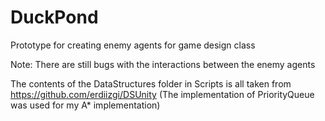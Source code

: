 # DuckPond
Prototype for creating enemy agents for game design class

Note: There are still bugs with the interactions between the enemy agents

The contents of the DataStructures folder in Scripts is all taken from https://github.com/erdiizgi/DSUnity
(The implementation of PriorityQueue was used for my A* implementation)
